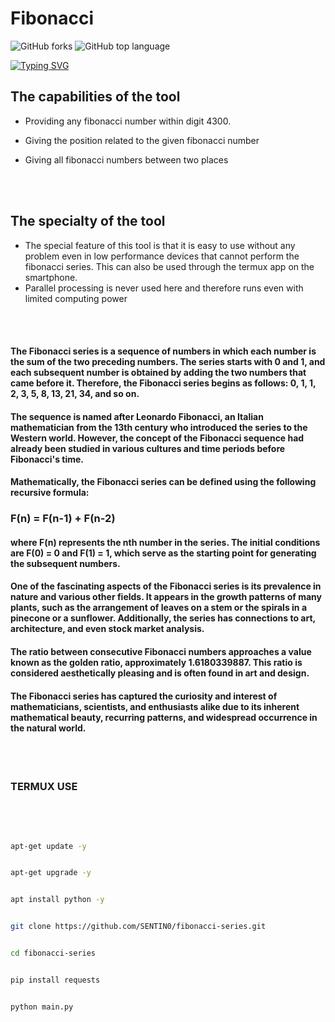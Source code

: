 # Fibonacci
<img alt="GitHub forks" src="https://img.shields.io/github/forks/SENTIN0/fibonacci-serios?style=social">
<img alt="GitHub top language" src="https://img.shields.io/github/languages/top/SENTIN0/fibonacci-serios">


[![Typing SVG](https://readme-typing-svg.demolab.com?font=Fira+Code&pause=1000&color=F72D2D&width=435&lines=TOOL+BY+SENTINO;JF+TEAM)](https://git.io/typing-svg)
<br>

## The capabilities of the tool

* Providing any fibonacci number within digit 4300.

* Giving the position related to the given fibonacci number

* Giving all fibonacci numbers between two places

<br>
<br>

## The specialty of the tool
* The special feature of this tool is that it is easy to use without any problem even in low performance devices that cannot perform the fibonacci series. This can also be used through the termux app on the smartphone.
* Parallel processing is never used here and therefore runs even with limited computing power

<br>
<br>

#### The Fibonacci series is a sequence of numbers in which each number is the sum of the two preceding numbers. The series starts with 0 and 1, and each subsequent number is obtained by adding the two numbers that came before it. Therefore, the Fibonacci series begins as follows: 0, 1, 1, 2, 3, 5, 8, 13, 21, 34, and so on.

#### The sequence is named after Leonardo Fibonacci, an Italian mathematician from the 13th century who introduced the series to the Western world. However, the concept of the Fibonacci sequence had already been studied in various cultures and time periods before Fibonacci's time.

#### Mathematically, the Fibonacci series can be defined using the following recursive formula:

### F(n) = F(n-1) + F(n-2)

#### where F(n) represents the nth number in the series. The initial conditions are F(0) = 0 and F(1) = 1, which serve as the starting point for generating the subsequent numbers.

#### One of the fascinating aspects of the Fibonacci series is its prevalence in nature and various other fields. It appears in the growth patterns of many plants, such as the arrangement of leaves on a stem or the spirals in a pinecone or a sunflower. Additionally, the series has connections to art, architecture, and even stock market analysis.

#### The ratio between consecutive Fibonacci numbers approaches a value known as the golden ratio, approximately 1.6180339887. This ratio is considered aesthetically pleasing and is often found in art and design.

#### The Fibonacci series has captured the curiosity and interest of mathematicians, scientists, and enthusiasts alike due to its inherent mathematical beauty, recurring patterns, and widespread occurrence in the natural world.
<br>
<br>

###  TERMUX USE
<br>

<br>

```bash

apt-get update -y

```

```bash

apt-get upgrade -y

```

```bash

apt install python -y

```

```bash

git clone https://github.com/SENTIN0/fibonacci-series.git

```

```bash

cd fibonacci-series

```

```bash

pip install requests

```

```bash

python main.py

```

<br>
<br>

